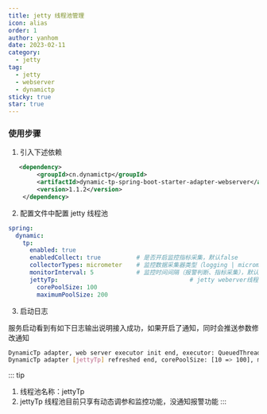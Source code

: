 ```yaml
---
title: jetty 线程池管理
icon: alias
order: 1
author: yanhom
date: 2023-02-11
category:
  - jetty
tag:
  - jetty
  - webserver
  - dynamictp
sticky: true
star: true
---
```


### 使用步骤

1. 引入下述依赖

```xml
   <dependency>
        <groupId>cn.dynamictp</groupId>
        <artifactId>dynamic-tp-spring-boot-starter-adapter-webserver</artifactId>
        <version>1.1.2</version>
    </dependency>
```

2. 配置文件中配置 jetty 线程池

```yaml
spring:
  dynamic:
    tp:
      enabled: true
      enabledCollect: true          # 是否开启监控指标采集，默认false
      collectorTypes: micrometer    # 监控数据采集器类型（logging | micrometer | internal_logging），默认micrometer
      monitorInterval: 5            # 监控时间间隔（报警判断、指标采集），默认5s
      jettyTp:                                     # jetty weberver线程池配置
        corePoolSize: 100
        maximumPoolSize: 200
```

3. 启动日志

服务启动看到有如下日志输出说明接入成功，如果开启了通知，同时会推送参数修改通知

```bash
DynamicTp adapter, web server executor init end, executor: QueuedThreadPool[qtp32153965]@1eaa16d{STARTED,8<=10<=200,i=0,r=-1,q=0}[ReservedThreadExecutor@12e242d{reserved=0/16,pending=0}]     
DynamicTp adapter [jettyTp] refreshed end, corePoolSize: [10 => 100], maxPoolSize: [200 => 200]
```

::: tip

1. 线程池名称：jettyTp
2. jettyTp 线程池目前只享有动态调参和监控功能，没通知报警功能
:::